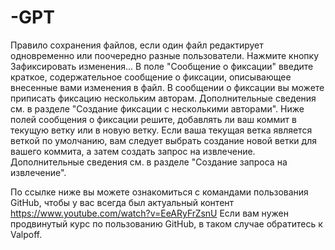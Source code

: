 # -GPT
Правило сохранения файлов, если один файл редактирует одновременно или поочередно разные пользователи.
Нажмите кнопку Зафиксировать изменения...
В поле "Сообщение о фиксации" введите краткое, содержательное сообщение о фиксации, описывающее внесенные вами изменения в файл. В сообщении о фиксации вы можете приписать фиксацию нескольким авторам. Дополнительные сведения см. в разделе "Создание фиксации с несколькими авторами".
Ниже полей сообщения о фиксации решите, добавлять ли ваш коммит в текущую ветку или в новую ветку. Если ваша текущая ветка является веткой по умолчанию, вам следует выбрать создание новой ветки для вашего коммита, а затем создать запрос на извлечение. Дополнительные сведения см. в разделе "Создание запроса на извлечение".

По ссылке ниже вы можете ознакомиться с командами пользования GitHub, чтобы у вас всегда был актуальный контент
https://www.youtube.com/watch?v=EeARyFrZsnU 
Если вам нужен продвинутый курс по пользованию GitHub, в таком случае обратитесь к Valpoff.
